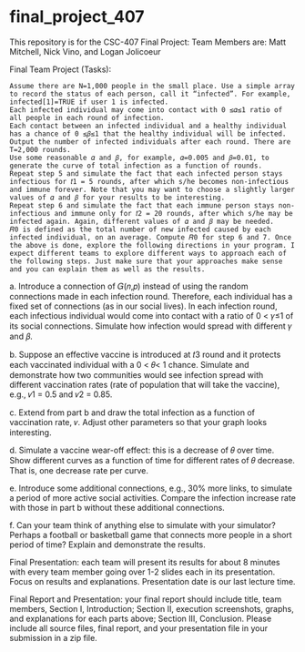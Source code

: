 # final_project_407



This repository is for the CSC-407 Final Project: Team Members are: Matt Mitchell, Nick Vino, and Logan Jolicoeur

Final Team Project (Tasks):

    Assume there are N=1,000 people in the small place. Use a simple array to record the status of each person, call it “infected”. For example, infected[1]=TRUE if user 1 is infected.
    Each infected individual may come into contact with 0 ≤𝛼≤1 ratio of all people in each round of infection.
    Each contact between an infected individual and a healthy individual has a chance of 0 ≤𝛽≤1 that the healthy individual will be infected.
    Output the number of infected individuals after each round. There are T=2,000 rounds.
    Use some reasonable 𝛼 and 𝛽, for example, 𝛼=0.005 and 𝛽=0.01, to generate the curve of total infection as a function of rounds.
    Repeat step 5 and simulate the fact that each infected person stays infectious for 𝑡1 = 5 rounds, after which s/he becomes non-infectious and immune forever. Note that you may want to choose a slightly larger values of 𝛼 and 𝛽 for your results to be interesting.
    Repeat step 6 and simulate the fact that each immune person stays non-infectious and immune only for 𝑡2 = 20 rounds, after which s/he may be infected again. Again, different values of 𝛼 and 𝛽 may be needed.
    𝑅0 is defined as the total number of new infected caused by each infected individual, on an average. Compute 𝑅0 for step 6 and 7. Once the above is done, explore the following directions in your program. I expect different teams to explore different ways to approach each of the following steps. Just make sure that your approaches make sense and you can explain them as well as the results.

a. Introduce a connection of 𝐺(𝑛,𝑝) instead of using the random connections made in each infection round. Therefore, each individual has a fixed set of connections (as in our social lives). In each infection round, each infectious individual would come into contact with a ratio of 0 < 𝛾≤1 of its social connections. Simulate how infection would spread with different 𝛾 and 𝛽.

b. Suppose an effective vaccine is introduced at 𝑡3 round and it protects each vaccinated individual with a 0 < 𝜃< 1 chance. Simulate and demonstrate how two communities would see infection spread with different vaccination rates (rate of population that will take the vaccine), e.g., 𝑣1 = 0.5 and 𝑣2 = 0.85.

c. Extend from part b and draw the total infection as a function of vaccination rate, 𝑣. Adjust other parameters so that your graph looks interesting.

d. Simulate a vaccine wear-off effect: this is a decrease of 𝜃 over time. Show different curves as a function of time for different rates of 𝜃 decrease. That is, one decrease rate per curve.

e. Introduce some additional connections, e.g., 30% more links, to simulate a period of more active social activities. Compare the infection increase rate with those in part b without these additional connections.

f. Can your team think of anything else to simulate with your simulator? Perhaps a football or basketball game that connects more people in a short period of time? Explain and demonstrate the results.

Final Presentation: each team will present its results for about 8 minutes with every team member going over 1-2 slides each in its presentation. Focus on results and explanations. Presentation date is our last lecture time.

Final Report and Presentation: your final report should include title, team members, Section I, Introduction; Section II, execution screenshots, graphs, and explanations for each parts above; Section III, Conclusion. Please include all source files, final report, and your presentation file in your submission in a zip file.
